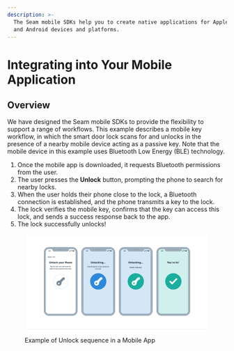 ```yaml
---
description: >-
  The Seam mobile SDKs help you to create native applications for Apple (iOS)
  and Android devices and platforms.
---
```


# Integrating into Your Mobile Application

## Overview

We have designed the Seam mobile SDKs to provide the flexibility to support a range of workflows. This example describes a mobile key workflow, in which the smart door lock scans for and unlocks in the presence of a nearby mobile device acting as a passive key. Note that the mobile device in this example uses Bluetooth Low Energy (BLE) technology.

1. Once the mobile app is downloaded, it requests Bluetooth permissions from the user.
2. The user presses the **Unlock** button, prompting the phone to search for nearby locks.
3. When the user holds their phone close to the lock, a Bluetooth connection is established, and the phone transmits a key to the lock.
4. The lock verifies the mobile key, confirms that the key can access this lock, and sends a success response back to the app.
5. The lock successfully unlocks!

<figure><img src="../../../.gitbook/assets/image (3) (2).png" alt=""><figcaption><p>Example of Unlock sequence in a Mobile App</p></figcaption></figure>
